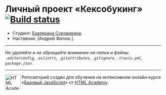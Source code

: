 # Личный проект «Кексобукинг» [![Build status][travis-image]][travis-url]

* Студент: [Екатерина Суровикина](https://up.htmlacademy.ru/javascript/10/user/228200).
* Наставник: [Андрей Фатюк.].

---

_Не удаляйте и не обращайте внимание на папки и файлы:_<br>
_`.editorconfig`, `.eslintrc`, `.gitattributes`, `.gitignore`, `.travis.yml`, `package.json`._

---

<a href="https://htmlacademy.ru/intensive/javascript"><img align="left" width="50" height="50" title="HTML Academy" src="https://up.htmlacademy.ru/static/img/intensive/javascript/logo-for-github.svg"></a>

Репозиторий создан для обучения на интенсивном онлайн‑курсе «[Базовый JavaScript](https://htmlacademy.ru/intensive/javascript)» от [HTML Academy](https://htmlacademy.ru).

[travis-image]: https://travis-ci.org/htmlacademy-javascript/228200-keksobooking.svg?branch=master
[travis-url]: https://travis-ci.org/htmlacademy-javascript/228200-keksobooking
